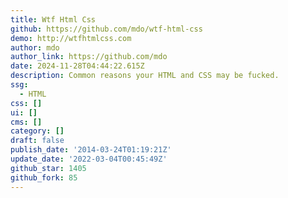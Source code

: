 ```yaml
---
title: Wtf Html Css
github: https://github.com/mdo/wtf-html-css
demo: http://wtfhtmlcss.com
author: mdo
author_link: https://github.com/mdo
date: 2024-11-28T04:44:22.615Z
description: Common reasons your HTML and CSS may be fucked.
ssg:
  - HTML
css: []
ui: []
cms: []
category: []
draft: false
publish_date: '2014-03-24T01:19:21Z'
update_date: '2022-03-04T00:45:49Z'
github_star: 1405
github_fork: 85
---
```


